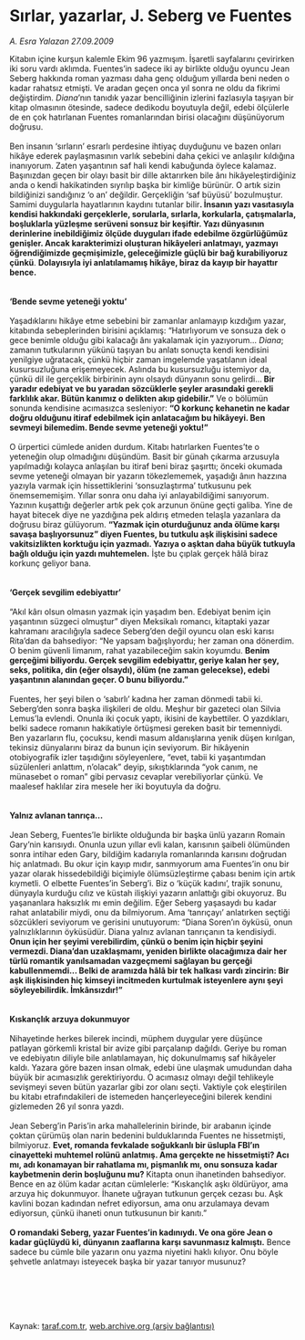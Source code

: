 # Sırlar, yazarlar, J. Seberg ve Fuentes

*A. Esra Yalazan 27.09.2009*

<div class="taraf_structure_2col_1zq">
<div class="margen_n">



 <p>Kitabın içine kurşun kalemle Ekim 96 yazmışım. İşaretli sayfalarını çevirirken iki soru vardı aklımda. Fuentes’in sadece iki ay birlikte olduğu oyuncu Jean Seberg hakkında roman yazması daha genç olduğum yıllarda beni neden o kadar rahatsız etmişti. Ve aradan geçen onca yıl sonra ne oldu da fikrimi değiştirdim. <i>Diana</i>’nın tanıdık yazar bencilliğinin izlerini fazlasıyla taşıyan bir kitap olmasının ötesinde, sadece dedikodu boyutuyla değil, edebi ölçülerle de en çok hatırlanan Fuentes romanlarından birisi olacağını düşünüyorum doğrusu. <br/><br/>Ben insanın ‘sırların’ esrarlı perdesine ihtiyaç duyduğunu ve bazen onları hikâye ederek paylaşmasının varlık sebebini daha çekici ve anlaşılır kıldığına inanıyorum. Zaten yaşantının saf hali kendi kabuğunda öylece kalamaz. Başınızdan geçen bir olayı basit bir dille aktarırken bile ânı hikâyeleştirdiğiniz anda o kendi hakikatinden sıyrılıp başka bir kimliğe bürünür. O artık sizin bildiğinizi sandığınız ‘o an’ değildir. Gerçekliğin ‘saf büyüsü’ bozulmuştur. Samimi duygularla hayatlarının kaydını tutanlar bilir<b>. İnsanın yazı vasıtasıyla kendisi hakkındaki gerçeklerle, sorularla, sırlarla, korkularla, çatışmalarla, boşluklarla yüzleşme serüveni sonsuz bir keşiftir. Yazı dünyasının derinlerine inebildiğimiz ölçüde duyguları ifade edebilme özgürlüğümüz genişler. Ancak karakterimizi oluşturan hikâyeleri anlatmayı, yazmayı öğrendiğimizde geçmişimizle, geleceğimizle güçlü bir bağ kurabiliyoruz çünkü</b>. <b>Dolayısıyla iyi anlatılamamış hikâye, biraz da kayıp bir hayattır bence. </b>  <b><br/><br/><br/>‘Bende sevme yeteneği yoktu’</b> <br/><br/>Yaşadıklarını hikâye etme sebebini bir zamanlar anlamayıp kızdığım yazar, kitabında sebeplerinden birisini açıklamış: “Hatırlıyorum ve sonsuza dek o gece benimle olduğu gibi kalacağı ânı yakalamak için yazıyorum... <i>Diana</i>; zamanın tutkularının yükünü taşıyan bu anlatı sonuçta kendi kendisini yenilgiye uğratacak, çünkü hiçbir zaman imgelemde yaşatılanın ideal kusursuzluğuna erişemeyecek. Aslında bu kusursuzluğu istemiyor da, çünkü dil ile gerçeklik birbirinin aynı olsaydı dünyanın sonu gelirdi...<b> Bir yaradır edebiyat ve bu yaradan sözcüklerle şeyler arasındaki gerekli farklılık akar. Bütün kanımız o delikten akıp gidebilir.”</b> Ve o bölümün sonunda kendisine acımasızca sesleniyor: <b>“O korkunç kehanetin ne kadar doğru olduğunu itiraf edebilmek için anlatacağım bu hikâyeyi. Ben sevmeyi bilemedim. Bende sevme yeteneği yoktu!” </b><br/><br/>O ürpertici cümlede aniden durdum. Kitabı hatırlarken Fuentes’te o yeteneğin olup olmadığını düşündüm. Basit bir günah çıkarma arzusuyla yapılmadığı kolayca anlaşılan bu itiraf beni biraz şaşırttı; önceki okumada sevme yeteneği olmayan bir yazarın tökezlememek, yaşadığı ânın hazzına yazıyla varmak için hissettiklerini ‘sonsuzlaştırma’ tutkusunu pek önemsememişim. Yıllar sonra onu daha iyi anlayabildiğimi sanıyorum. Yazının kuşattığı değerler artık pek çok arzunun önüne geçti galiba. Yine de hayat bitecek diye ne yazdığına pek aldırış etmeden telaşla yazanlara da doğrusu biraz gülüyorum. <b>“Yazmak için oturduğunuz anda ölüme karşı savaşa başlıyorsunuz” diyen Fuentes, bu tutkulu aşk ilişkisini sadece vakitsizlikten korktuğu için yazmadı. Yazıya o aşktan daha büyük tutkuyla bağlı olduğu için yazdı muhtemelen.</b> İşte bu çıplak gerçek hâlâ biraz korkunç geliyor bana.   <b><br/><br/><br/>‘Gerçek sevgilim edebiyattır’</b> <br/><br/>“Akıl kârı olsun olmasın yazmak için yaşadım ben. Edebiyat benim için yaşantının süzgeci olmuştur” diyen Meksikalı romancı, kitaptaki yazar kahramanı aracılığıyla sadece Seberg’den değil oyuncu olan eski karısı Rita’dan da bahsediyor: “Ne yapsam bağışlıyordu; her zaman ona dönerdim. O benim güvenli limanım, rahat yazabileceğim sakin koyumdu. <b>Benim gerçeğimi biliyordu. Gerçek sevgilim edebiyattır, geriye kalan her şey, seks, politika, din (eğer olsaydı), ölüm (ne zaman gelecekse), edebi yaşantının alanından geçer. O bunu biliyordu.” </b><br/><br/>Fuentes, her şeyi bilen o ‘sabırlı’ kadına her zaman dönmedi tabii ki. Seberg’den sonra başka ilişkileri de oldu. Meşhur bir gazeteci olan Silvia Lemus’la evlendi. Onunla iki çocuk yaptı, ikisini de kaybettiler. O yazdıkları, belki sadece romanın hakikatiyle örtüşmesi gereken basit bir temenniydi. Ben yazarların flu, çocuksu, kendi masum aldanışlarına yenik düşen kırılgan, tekinsiz dünyalarını biraz da bunun için seviyorum. Bir hikâyenin otobiyografik izler taşıdığını söyleyenlere, “evet, tabii ki yaşantımdan süzülenleri anlattım, n’olacak” deyip, sıkıştıklarında “yok canım, ne münasebet o roman” gibi pervasız cevaplar verebiliyorlar çünkü. Ve maalesef haklılar zira mesele her iki boyutuyla da doğru.   <b><br/><br/><br/>Yalnız avlanan tanrıça...</b> <br/><br/>Jean Seberg, Fuentes’le birlikte olduğunda bir başka ünlü yazarın Romain Gary’nin karısıydı. Onunla uzun yıllar evli kalan, karısının şaibeli ölümünden sonra intihar eden Gary, bildiğim kadarıyla romanlarında karısını doğrudan hiç anlatmadı. Bu okur için kayıp mıdır, sanmıyorum ama Fuentes’in onu bir yazar olarak hissedebildiği biçimiyle ölümsüzleştirme çabası benim için artık kıymetli. O elbette Fuentes’in Seberg’i. Biz o ‘küçük kadını’, trajik sonunu, dünyayla kurduğu cılız ve küstah ilişkiyi yazarın anlattığı gibi okuyoruz. Bu yaşananlara haksızlık mı emin değilim. Eğer Seberg yaşasaydı bu kadar rahat anlatabilir miydi, onu da bilmiyorum. Ama ‘tanrıçayı’ anlatırken seçtiği sözcükleri seviyorum ve gerisini unutuyorum: “Diana Soren’ın öyküsü, onun yalnızlıklarının öyküsüdür. Diana yalnız avlanan tanrıçanın ta kendisiydi. <b>Onun için her şeyimi verebilirdim, çünkü o benim için hiçbir şeyini vermezdi. Diana’dan uzaklaşmamı, yeniden birlikte olacağımıza dair her türlü romantik yanılsamadan vazgeçmemi sağlayan bu gerçeği kabullenmemdi... Belki de aramızda hâlâ bir tek halkası vardı zincirin: Bir aşk ilişkisinden hiç kimseyi incitmeden kurtulmak isteyenlere aynı şeyi söyleyebilirdik. İmkânsızdır!”</b> <b> </b> <b><br/><br/><br/>Kıskançlık arzuya dokunmuyor</b> <br/><br/>Nihayetinde herkes bilerek incindi, müphem duygular yere düşünce patlayan görkemli kristal bir avize gibi parçalanıp dağıldı. Geriye bu roman ve edebiyatın diliyle bile anlatılamayan, hiç dokunulmamış saf hikâyeler kaldı. Yazara göre bazen insan olmak, edebi üne ulaşmak umudundan daha büyük bir acımasızlık gerektiriyordu. O acımasız olmayı değil tehlikeyle sevişmeyi seven bütün yazarlar gibi zor olanı seçti. Vaktiyle çok eleştirilen bu kitabı etrafındakileri de istemeden hançerleyeceğini bilerek kendini gizlemeden 26 yıl sonra yazdı. <br/><br/>Jean Seberg’in Paris’in arka mahallelerinin birinde, bir arabanın içinde çoktan çürümüş olan narin bedenini bulduklarında Fuentes ne hissetmişti, bilmiyoruz. <b>Evet, romanda fevkalade soğukkanlı bir üslupla FBI’ın cinayetteki muhtemel rolünü anlatmış. Ama gerçekte ne hissetmişti? Acı mı, adı konamayan bir rahatlama mı, pişmanlık mı, onu sonsuza kadar kaybetmenin derin boşluğunu mu? </b>Kitapta onun ihanetinden bahsediyor. Bence en az ölüm kadar acıtan cümlelerle: “Kıskançlık aşkı öldürüyor, ama arzuya hiç dokunmuyor. İhanete uğrayan tutkunun gerçek cezası bu. Aşk kavlini bozan kadından nefret ediyorsun, ama onu arzulamaya devam ediyorsun, çünkü ihaneti onun tutkusunun bir kanıtı.”<b><br/><br/>O romandaki Seberg, yazar Fuentes’in kadınıydı. Ve ona göre Jean o kadar güçlüydü ki, dünyanın zaaflarına karşı savunmasız kalmıştı.</b> Bence sadece bu cümle bile yazarın onu yazma niyetini haklı kılıyor. Onu böyle şehvetle anlatmayı isteyecek başka bir yazar tanıyor musunuz?</p>
<br/>
<br/>
<br/>



<br/>


<div id="taraf_not">
</div>

</div>


</div>

Kaynak: [taraf.com.tr](http://taraf.com.tr:80/makale/7643.htm), [web.archive.org (arşiv bağlantısı)](http://web.archive.org/web/20100105051150/http://taraf.com.tr:80/makale/7643.htm)
